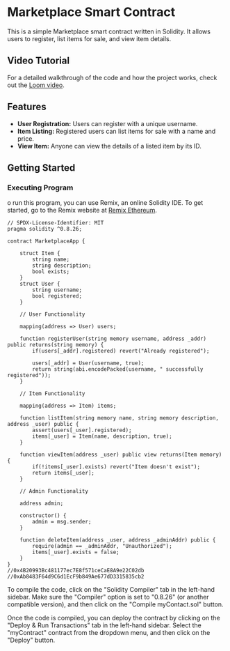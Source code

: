 # Marketplace Smart Contract

This is a simple Marketplace smart contract written in Solidity. It allows users to register, list items for sale, and view item details.

## Video Tutorial

For a detailed walkthrough of the code and how the project works, check out the [Loom video](https://www.loom.com/share/b1beb1d2f330419b8ef7d1f23bf90a04?sid=bde46e35-4d23-4993-a289-af79270d26f5).


## Features

- **User Registration:** Users can register with a unique username.
- **Item Listing:** Registered users can list items for sale with a name and price.
- **View Item:** Anyone can view the details of a listed item by its ID.

## Getting Started

### Executing Program
o run this program, you can use Remix, an online Solidity IDE. To get started, go to the Remix website at [Remix Ethereum](https://remix.ethereum.org/).

```solidity
// SPDX-License-Identifier: MIT
pragma solidity ^0.8.26;

contract MarketplaceApp {

    struct Item {
        string name;
        string description;
        bool exists;
    }
    struct User {
        string username;
        bool registered;  
    }
    
    // User Functionality

    mapping(address => User) users;

    function registerUser(string memory username, address _addr) public returns(string memory) {
        if(users[_addr].registered) revert("Already registered");

        users[_addr] = User(username, true);
        return string(abi.encodePacked(username, " successfully registered"));
    }

    // Item Functionality

    mapping(address => Item) items;

    function listItem(string memory name, string memory description, address _user) public {
        assert(users[_user].registered);
        items[_user] = Item(name, description, true);
    }

    function viewItem(address _user) public view returns(Item memory) {
        if(!items[_user].exists) revert("Item doesn't exist");
        return items[_user];
    }

    // Admin Functionality

    address admin;

    constructor() {
        admin = msg.sender;
    }

    function deleteItem(address _user, address _adminAddr) public {
        require(admin == _adminAddr, "Unauthorized");
        items[_user].exists = false;
    }
}
//0x4B20993Bc481177ec7E8f571ceCaE8A9e22C02db
//0xAb8483F64d9C6d1EcF9b849Ae677dD3315835cb2
```
To compile the code, click on the "Solidity Compiler" tab in the left-hand sidebar. Make sure the "Compiler" option is set to "0.8.26" (or another compatible version), and then click on the "Compile myContact.sol" button.

Once the code is compiled, you can deploy the contract by clicking on the "Deploy & Run Transactions" tab in the left-hand sidebar. Select the "myContract" contract from the dropdown menu, and then click on the "Deploy" button.

